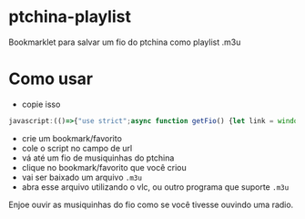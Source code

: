 # ptchina-playlist
Bookmarklet para salvar um fio do ptchina como playlist .m3u

# Como usar

- copie isso
```javascript
javascript:(()=>{"use strict";async function getFio() {let link = window.location.href;link = link.replace(".html", ".json");return await fetch(link).then(async (res) => {const fio = await res.json();return fio;});}async function getMedia(fio) {const fileTypes = [".mp4", ".mp3", ".webm"];const files = [];let link = window.location.href;link = link.replace(".html", ".json");fio.files?.forEach((f) => {if (fileTypes.includes(f.extension)) {files.push(f);}});for (let i = 0; i < fio.replies.length; i++) {const element = fio.replies[i].files;element?.forEach((f) => {if (fileTypes.includes(f.extension)) {files.push(f);}});}return files;}function createPlaylist(filename, medias) {const lines = [];lines.push("#EXTM3U");for (let i = 0; i < medias.length; i++) {const media = medias[i];lines.push(`#EXTINF:${media.duration}, ${media.originalFilename}`);lines.push(`${location.origin}/file/${media.filename}`);}let playlist = lines.join("\n");baixarPlaylist(filename, playlist);}function baixarPlaylist(filename, playlist) {const blob = new Blob([playlist], { type: "application/mpegurl" });const url = window.URL.createObjectURL(blob);const a = document.createElement('a');a.href = url;a.target = "_blank";a.download = filename;a.style.display = "none";document.body.appendChild(a);a.click();document.body.removeChild(a);}getFio().then((fio) => {getMedia(fio).then((files) => {createPlaylist(`${fio.board}-${fio.postId}.m3u`, files);});});})();
```
- crie um bookmark/favorito
- cole o script no campo de url
- vá até um fio de musiquinhas do ptchina
- clique no bookmark/favorito que você criou
- vai ser baixado um arquivo `.m3u`
- abra esse arquivo utilizando o vlc, ou outro programa que suporte `.m3u`  

Enjoe ouvir as musiquinhas do fio como se você tivesse ouvindo uma radio.

